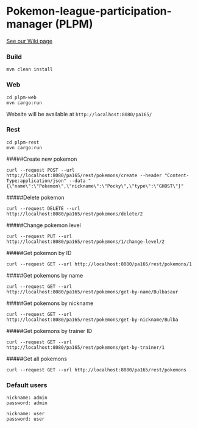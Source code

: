 # Pokemon-league-participation-manager (PLPM)
[See our Wiki page](https://github.com/cuadradek/Pokemon-league-participation-manager/wiki)


### Build
```
mvn clean install
```
### Web
```
cd plpm-web
mvn cargo:run
```
Website will be available at `http://localhost:8080/pa165/`

### Rest
```
cd plpm-rest
mvn cargo:run
```
#####Create new pokemon
```
curl --request POST --url http://localhost:8080/pa165/rest/pokemons/create --header "Content-Type:application/json" --data "{\"name\":\"Pokemon\",\"nickname\":\"Pocky\",\"type\":\"GHOST\"}"
```
#####Delete pokemon
```
curl --request DELETE --url http://localhost:8080/pa165/rest/pokemons/delete/2
```
#####Change pokemon level
```
curl --request PUT --url http://localhost:8080/pa165/rest/pokemons/1/change-level/2
```
#####Get pokemon by ID
```
curl --request GET --url http://localhost:8080/pa165/rest/pokemons/1
```
#####Get pokemons by name
```
curl --request GET --url http://localhost:8080/pa165/rest/pokemons/get-by-name/Bulbasaur
```
#####Get pokemons by nickname
```
curl --request GET --url http://localhost:8080/pa165/rest/pokemons/get-by-nickname/Bulba
```
#####Get pokemons by trainer ID
```
curl --request GET --url http://localhost:8080/pa165/rest/pokemons/get-by-trainer/1
```
#####Get all pokemons
```
curl --request GET --url http://localhost:8080/pa165/rest/pokemons
```
### Default users
```
nickname: admin
password: admin
```
```
nickname: user
password: user
```

